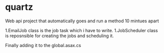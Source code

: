 # quartz
Web api project that automatically goes and run a method 10 mintues apart

1.EmailJob class is the job task which i have to write.
1.JobScheduler class is reposnsible for creating the jobs and scheduling it.

Finally adding it to the global.asax.cs
